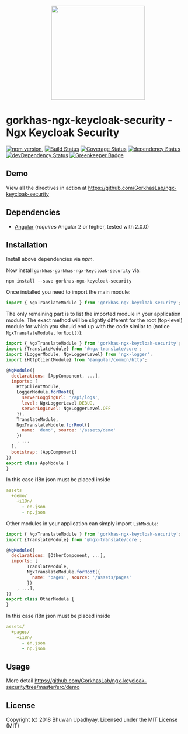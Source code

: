 <p align="center">
  <img height="256px" width="256px" style="text-align: center;" src="https://cdn.rawgit.com/GorkhasLab/gorkhas-ngx-keycloak-security/master/demo/src/assets/logo.svg">
</p>

# gorkhas-ngx-keycloak-security - Ngx Keycloak Security

[![npm version](https://badge.fury.io/js/gorkhas-ngx-keycloak-security.svg)](https://badge.fury.io/js/gorkhas-ngx-keycloak-security),
[![Build Status](https://travis-ci.org/GorkhasLab/gorkhas-ngx-keycloak-security.svg?branch=master)](https://travis-ci.org/GorkhasLab/gorkhas-ngx-keycloak-security)
[![Coverage Status](https://coveralls.io/repos/github/GorkhasLab/gorkhas-ngx-keycloak-security/badge.svg?branch=master)](https://coveralls.io/github/GorkhasLab/gorkhas-ngx-keycloak-security?branch=master)
[![dependency Status](https://david-dm.org/GorkhasLab/gorkhas-ngx-keycloak-security/status.svg)](https://david-dm.org/GorkhasLab/gorkhas-ngx-keycloak-security)
[![devDependency Status](https://david-dm.org/GorkhasLab/gorkhas-ngx-keycloak-security/dev-status.svg?branch=master)](https://david-dm.org/GorkhasLab/gorkhas-ngx-keycloak-security#info=devDependencies)
[![Greenkeeper Badge](https://badges.greenkeeper.io/GorkhasLab/gorkhas-ngx-keycloak-security.svg)](https://greenkeeper.io/)

## Demo

View all the directives in action at https://github.com/GorkhasLab/ngx-keycloak-security

## Dependencies
* [Angular](https://angular.io) (*requires* Angular 2 or higher, tested with 2.0.0)

## Installation
Install above dependencies via *npm*. 

Now install `gorkhas-gorkhas-ngx-keycloak-security` via:
```shell
npm install --save gorkhas-ngx-keycloak-security
```

Once installed you need to import the main module:
```js
import { NgxTranslateModule } from 'gorkhas-ngx-keycloak-security';
```
The only remaining part is to list the imported module in your application module. The exact method will be slightly
different for the root (top-level) module for which you should end up with the code similar to (notice `NgxTranslateModule.forRoot()`):
```js
import { NgxTranslateModule } from 'gorkhas-ngx-keycloak-security';
import {TranslateModule} from '@ngx-translate/core';
import {LoggerModule, NgxLoggerLevel} from 'ngx-logger';
import {HttpClientModule} from '@angular/common/http';

@NgModule({
  declarations: [AppComponent, ...],
  imports: [
    HttpClientModule,
    LoggerModule.forRoot({
      serverLoggingUrl: '/api/logs',
      level: NgxLoggerLevel.DEBUG,
      serverLogLevel: NgxLoggerLevel.OFF
    }),
    TranslateModule,
    NgxTranslateModule.forRoot({
      name: 'demo', source: '/assets/demo'
    })
    , ...
  ],  
  bootstrap: [AppComponent]
})
export class AppModule {
}
```

In this case i18n json must be placed inside 
```yml
assets
  +demo/
    +i18n/
      - en.json
      - np.json
```

Other modules in your application can simply import ` LibModule `:

```js
import { NgxTranslateModule } from 'gorkhas-ngx-keycloak-security';
import {TranslateModule} from '@ngx-translate/core';

@NgModule({
  declarations: [OtherComponent, ...],
  imports: [
        TranslateModule,
        NgxTranslateModule.forRoot({
          name: 'pages', source: '/assets/pages'
        })
    , ...], 
})
export class OtherModule {
}
```
In this case i18n json must be placed inside 
```yml
assets/
  +pages/
    +i18n/
      - en.json
      - np.json
```

## Usage
More detail https://github.com/GorkhasLab/ngx-keycloak-security/tree/master/src/demo


## License

Copyright (c) 2018 Bhuwan Upadhyay. Licensed under the MIT License (MIT)


